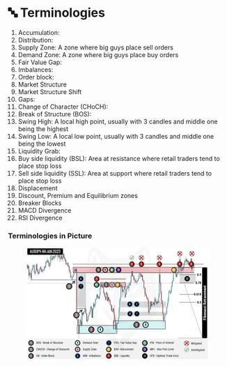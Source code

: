 # 🔤 Terminologies

1. Accumulation:&#x20;
2. Distribution:&#x20;
3. Supply Zone: A zone where big guys place sell orders
4. Demand Zone: A zone where big guys place buy orders
5. Fair Value Gap:
6. Imbalances:
7. Order block:
8. Market Structure
9. Market Structure Shift
10. Gaps:&#x20;
11. Change of Character (CHoCH):&#x20;
12. Break of Structure (BOS):&#x20;
13. Swing High: A local high point, usually with 3 candles and middle one being the highest
14. Swing Low: A local low point, usually with 3 candles and middle one being the lowest
15. Liquidity Grab:
16. Buy side liquidity (BSL): Area at resistance where retail traders tend to place stop loss
17. Sell side liquidity (SSL): Area at support where retail traders tend to place stop loss
18. Displacement
19. Discount, Premium and Equilibrium zones
20. Breaker Blocks
21. MACD Divergence
22. RSI Divergence



### Terminologies in Picture

<figure><img src=".gitbook/assets/image (15).png" alt=""><figcaption></figcaption></figure>
